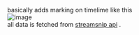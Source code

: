 basically adds marking on timelime like this <br>
![image](https://github.com/SurajBhari/streamsnip_extension/assets/45149585/87a5cb1c-caaf-4bb5-87a0-b63f9175c84f)
<br>
all data is fetched from [streamsnip api](https://github.com/SurajBhari/streamsnip/blob/f8152cd173cd0316b9ceb07ec9587696fbcec04e/main.py#L2068) .

